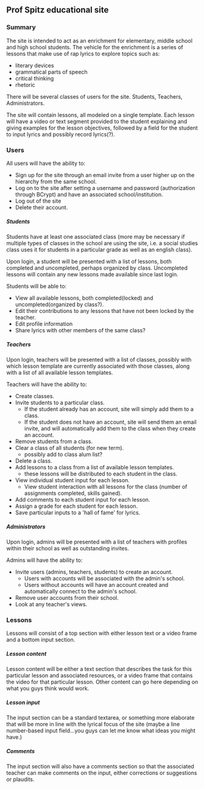 ## Prof Spitz educational site
### Summary
The site is intended to act as an enrichment for elementary, middle school and high school students.  The vehicle for the enrichment is a series of lessons that make use of rap lyrics to explore topics such as:
- literary devices
- grammatical parts of speech
- critical thinking
- rhetoric

There will be several classes of users for the site.  Students, Teachers, Administrators.

The site will contain lessons, all modeled on a single template.  Each lesson will have a video or text segment provided to the student explaining and giving examples for the lesson objectives, followed by a field for the student to input lyrics and possibly record lyrics(?).

### Users
All users will have the ability to:
 - Sign up for the site through an email invite from a user higher up on the hierarchy from the same school.  
 - Log on to the site after setting a username and password (authorization through BCrypt) and have an associated school/institution.
 - Log out of the site
 - Delete their account.

##### Students
Students have at least one associated class (more may be necessary if multiple types of classes in the school are using the site, i.e. a social studies class uses it for students in a particular grade as well as an english class).

Upon login, a student will be presented with a list of lessons, both completed and uncompleted, perhaps organized by class.  Uncompleted lessons will contain any new lessons made available since last login.  

Students will be able to:
- View all available lessons, both completed(locked) and uncompleted(organized by class?).
- Edit their contributions to any lessons that have not been locked by the teacher.
- Edit profile information
- Share lyrics with other members of the same class?

##### Teachers
Upon login, teachers will be presented with a list of classes, possibly with which lesson template are currently associated with those classes, along with a list of all available lesson templates.

Teachers will have the ability to:
- Create classes.
- Invite students to a particular class.
  - If the student already has an account, site will simply add them to a class.
  - If the student does not have an account, site will send them an email invite, and will automatically add them to the class when they create an account.
- Remove students from a class.
- Clear a class of all students (for new term).
  - possibly add to class alum list?
- Delete a class.
- Add lessons to a class from a list of available lesson templates.
  - these lessons will be distributed to each student in the class.
- View individual student input for each lesson.
  - View student interaction with all lessons for the class (number of assignments completed, skills gained).
- Add comments to each student input for each lesson.
- Assign a grade for each student for each lesson.
- Save particular inputs to a 'hall of fame' for lyrics.

##### Administrators
Upon login, admins will be presented with a list of teachers with profiles within their school as well as outstanding invites.

Admins will have the ability to:
- Invite users (admins, teachers, students) to create an account.
  - Users with accounts will be associated with the admin's school.
  - Users without accounts will have an account created and automatically connect to the admin's school.
- Remove user accounts from their school.
- Look at any teacher's views.

### Lessons
Lessons will consist of a top section with either lesson text or a video frame and a bottom input section.  

##### Lesson content
Lesson content will be either a text section that describes the task for this particular lesson and associated resources, or a video frame that contains the video for that particular lesson.  Other content can go here depending on what you guys think would work.

##### Lesson input
The input section can be a standard textarea, or something more elaborate that will be more in line with the lyrical focus of the site (maybe a line number-based input field...you guys can let me know what ideas you might have.)

##### Comments
The input section will also have a comments section so that the associated teacher can make comments on the input, either corrections or suggestions or plaudits.
